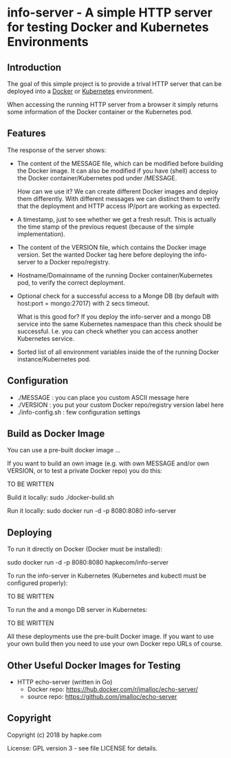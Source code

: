 info-server -
A simple HTTP server for testing Docker and Kubernetes Environments
===================================================================

Introduction
------------
The goal of this simple project is to provide a trival HTTP server
that can be deployed into a [Docker](https://docs.docker.com/engine/docker-overview/) or [Kubernetes](https://kubernetes.io/) environment.

When accessing the running HTTP server from a browser it simply
returns some information of the Docker container or the Kubernetes pod.


Features
--------
The response of the server shows:
* The content of the MESSAGE file, which can be modified before building the Docker image.
  It can also be modified if you have (shell) access to the Docker container/Kubernetes pod under /MESSAGE.

  How can we use it?
  We can create different Docker images and deploy them differently.
  With different messages we can distinct them to verify that the deployment and HTTP access IP/port are working as expected.

* A timestamp, just to see whether we get a fresh result. This is actually the time stamp of the previous request (because of the simple implementation).

* The content of the VERSION file, which contains the Docker image version.
  Set the wanted Docker tag here before deploying the info-server to a Docker repo/registry.

* Hostname/Domainname of the running Docker container/Kubernetes pod, to verify the correct deployment.

* Optional check for a successful access to a Monge DB (by default with host:port = mongo:27017) with 2 secs timeout.

  What is this good for?
  If you deploy the info-server and a mongo DB service into the same Kubernetes namespace than this check should be successful.
  I.e. you can check whether you can access another Kubernetes service.

* Sorted list of all environment variables inside the of the running Docker instance/Kubernetes pod.


Configuration
-------------
* ./MESSAGE : you can place you custom ASCII message here
* ./VERSION : you put your custom Docker repo/registry version label here
* ./info-config.sh : few configuration settings


Build as Docker Image
---------------------
You can use a pre-built docker image ...

If you want to build an own image (e.g. with own MESSAGE and/or own VERSION, or to test a private Docker repo) you do this:

TO BE WRITTEN


Build it locally:
  sudo ./docker-build.sh

Run it locally:
  sudo docker run -d -p 8080:8080 info-server



Deploying
---------

To run it directly on Docker (Docker must be installed):

  sudo docker run -d -p 8080:8080 hapkecom/info-server

To run the info-server in Kubernetes (Kubernetes and kubectl must be configured properly):

TO BE WRITTEN



To run the and a mongo DB server in Kubernetes:

TO BE WRITTEN



All these deployments use the pre-built Docker image. If you want to use your own build then you need to use your own Docker repo URLs of course.


Other Useful Docker Images for Testing
--------------------------------------
* HTTP echo-server (written in Go)
  * Docker repo: https://hub.docker.com/r/jmalloc/echo-server/
  * source repo: https://github.com/jmalloc/echo-server


Copyright
---------
Copyright (c) 2018 by hapke.com

License: GPL version 3 - see file LICENSE for details.




